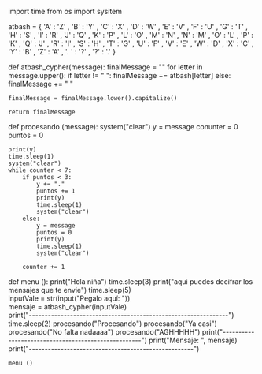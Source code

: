 import time
from os import sysitem

atbash = { 'A' : 'Z' , 'B' : 'Y' , 'C' : 'X' , 'D' : 'W' , 'E' : 'V' ,
        'F' : 'U' , 'G' : 'T' , 'H' : 'S' , 'I' : 'R' , 'J' : 'Q' ,
        'K' : 'P' , 'L' : 'O' , 'M' : 'N' , 'N' : 'M' , 'O' : 'L' ,
        'P' : 'K' , 'Q' : 'J' , 'R' : 'I' , 'S' : 'H' , 'T' : 'G' ,
        'U' : 'F' , 'V' : 'E' , 'W' : 'D' , 'X' : 'C' , 'Y' : 'B' , 'Z' : 'A' , '. ' : '?' , '?' : '.' }

def atbash_cypher(message):
    finalMessage = ""
    for letter in message.upper():
        if letter != " ":
            finalMessage += atbash[letter]
        else:
            finalMessage += " "

    finalMessage = finalMessage.lower().capitalize()
    
    return finalMessage
    
def procesando (message):
    system("clear")
    y = message
    conunter = 0
    puntos = 0
    
    print(y)
    time.sleep(1)
    system("clear")
    while counter < 7:
        if puntos < 3:
            y += "."
            puntos += 1
            print(y)
            time.sleep(1)
            system("clear")
        else:
            y = message
            puntos = 0
            print(y)
            time.sleep(1)
            system("clear")
        
        counter += 1
        
        
def menu ():
    print("Hola niña")
    time.sleep(3)
    print("aqui puedes decifrar los mensajes que te envie")
    time.sleep(5)                                         
    inputVale = str(input("Pegalo aquí: "))               
    mensaje = atbash_cypher(inputVale)                    
    print("---------------------------------------------------------------")
    time.sleep(2)
    procesando("Procesando")
    procesando("Ya casi")
    procesando("No falta nadaaaa")
    procesando("AGHHHHH")
    print("----------------------------------------------------")
    print("Mensaje: ", mensaje)
    print("----------------------------------------------------")
    
    menu ()

